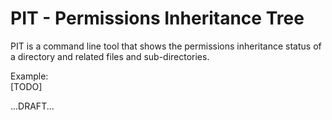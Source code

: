 # PIT - Permissions Inheritance Tree

PIT is a command line tool that shows the permissions inheritance status of a directory and related  files and sub-directories.

Example:  
[TODO]


...DRAFT...
